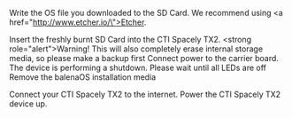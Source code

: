 Write the OS file you downloaded to the SD Card. We recommend using <a href=\"http://www.etcher.io/\">Etcher</a>.

Insert the freshly burnt SD Card into the CTI Spacely TX2.
<strong role=\"alert\">Warning!</strong> This will also completely erase internal storage media, so please make a backup first
Connect power to the carrier board.
The device is performing a shutdown. Please wait until all LEDs are off
Remove the balenaOS installation media

Connect your CTI Spacely TX2 to the internet. Power the CTI Spacely TX2 device up.